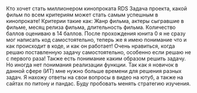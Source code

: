 Кто хочет стать миллионером кинопроката RDS Задача проекта, какой фильм по всем критериям может стать самым успешным в кинопрокате! 
Критерии такие как: Жанр фильма, актеры сыгравшие в фильме, месяц  релиза фильма, длительность фильма.
Количество баллов оцениваю в 14 баллов. 
После прохождения юнита 0 я не сразу мог написать код самостоятельно, теперь же я имею понимание что и как происходит в коде, и как он работает! 
Очень нравиться, когда решаю поставленную задачу самостоятельно, особенно если решаю не с первого раза!
Также есть понимание каким образом решить задачу. Но иногда нет понимания реализации функции. 
Так как я новичок в данной сфере (ИТ) мне нужно больше времени для решения разных задач. 
Я нахожу ответы на свои вопросы в видео на ютуб, а также на сайтах по питону и пандас.
Буду пробовать менять стратегию изучения.
